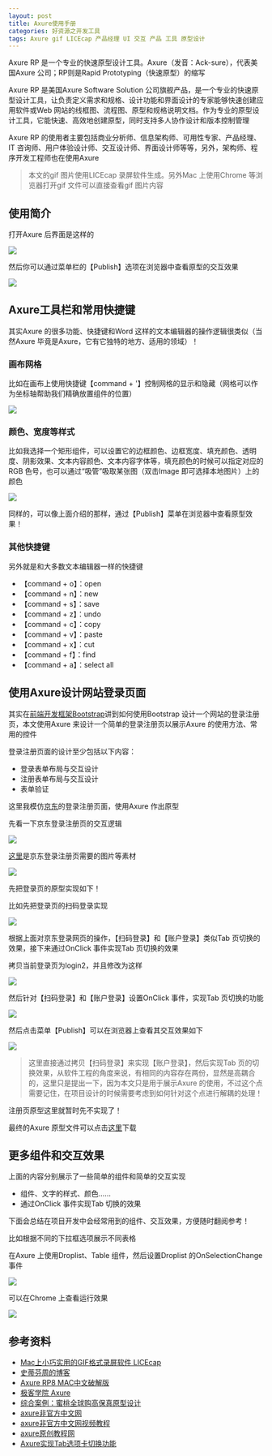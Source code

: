 ```yaml
---
layout: post
title: Axure使用手册
categories: 好资源之开发工具 
tags: Axure gif LICEcap 产品经理 UI 交互 产品 工具 原型设计 
---
```


Axure RP 是一个专业的快速原型设计工具。Axure（发音：Ack-sure），代表美国Axure 公司；RP则是Rapid Prototyping（快速原型）的缩写

Axure RP 是美国Axure Software Solution 公司旗舰产品，是一个专业的快速原型设计工具，让负责定义需求和规格、设计功能和界面设计的专家能够快速创建应用软件或Web 网站的线框图、流程图、原型和规格说明文档。作为专业的原型设计工具，它能快速、高效地创建原型，同时支持多人协作设计和版本控制管理

Axure RP 的使用者主要包括商业分析师、信息架构师、可用性专家、产品经理、IT 咨询师、用户体验设计师、交互设计师、界面设计师等等，另外，架构师、程序开发工程师也在使用Axure

>本文的gif 图片使用LICEcap 录屏软件生成。另外Mac 上使用Chrome 等浏览器打开gif 文件可以直接查看gif 图片内容

## 使用简介

打开Axure 后界面是这样的

![](../media/image/2018-07-28/01.png)

然后你可以通过菜单栏的【Publish】选项在浏览器中查看原型的交互效果

![](../media/image/2018-07-28/02.gif)

## Axure工具栏和常用快捷键

其实Axure 的很多功能、快捷键和Word 这样的文本编辑器的操作逻辑很类似（当然Axure 毕竟是Axure，它有它独特的地方、适用的领域）！

### 画布网格

比如在画布上使用快捷键【command + '】控制网格的显示和隐藏（网格可以作为坐标轴帮助我们精确放置组件的位置）

![](../media/image/2018-07-28/03.gif)

### 颜色、宽度等样式

比如我选择一个矩形组件，可以设置它的边框颜色、边框宽度、填充颜色、透明度、阴影效果、文本内容颜色、文本内容字体等，填充颜色的时候可以指定对应的RGB 色号，也可以通过“吸管”吸取某张图（双击Image 即可选择本地图片）上的颜色

![](../media/image/2018-07-28/04.gif)

同样的，可以像上面介绍的那样，通过【Publish】菜单在浏览器中查看原型效果！

### 其他快捷键

另外就是和大多数文本编辑器一样的快捷键

* 【command + o】：open
* 【command + n】：new
* 【command + s】：save
* 【command + z】：undo
* 【command + c】：copy
* 【command + v】：paste
* 【command + x】：cut
* 【command + f】：find
* 【command + a】：select all

## 使用Axure设计网站登录页面

其实在[前端开发框架Bootstrap](http://www.xumenger.com/bootstrap-20180621/)讲到如何使用Bootstrap 设计一个网站的登录注册页，本文使用Axure 来设计一个简单的登录注册页以展示Axure 的使用方法、常用的控件

登录注册页面的设计至少包括以下内容：

* 登录表单布局与交互设计
* 注册表单布局与交互设计
* 表单验证

这里我模仿[京东](https://passport.jd.com/new/login.aspx?ReturnUrl=https://www.jd.com/)的登录注册页面，使用Axure 作出原型

先看一下京东登录注册页的交互逻辑

![](../media/image/2018-07-28/05.gif)

[这里](../download/20180728/image.zip)是京东登录注册页需要的图片等素材

![](../media/image/2018-07-28/06.png)

先把登录页的原型实现如下！

比如先把登录页的扫码登录实现

![](../media/image/2018-07-28/07.gif)

根据上面对京东登录网页的操作，【扫码登录】和【账户登录】类似Tab 页切换的效果，接下来通过OnClick 事件实现Tab 页切换的效果

拷贝当前登录页为login2，并且修改为这样

![](../media/image/2018-07-28/08.gif)

然后针对【扫码登录】和【账户登录】设置OnClick 事件，实现Tab 页切换的功能

![](../media/image/2018-07-28/09.gif)

然后点击菜单【Publish】可以在浏览器上查看其交互效果如下

![](../media/image/2018-07-28/10.gif)

>这里直接通过拷贝【扫码登录】来实现【账户登录】，然后实现Tab 页的切换效果，从软件工程的角度来说，有相同的内容存在两份，显然是高耦合的，这里只是提出一下，因为本文只是用于展示Axure 的使用，不过这个点需要记住，在项目设计的时候需要考虑到如何针对这个点进行解耦的处理！

注册页原型这里就暂时先不实现了！

最终的Axure 原型文件可以点击[这里](../download/20180728/simple.rp)下载

## 更多组件和交互效果

上面的内容分别展示了一些简单的组件和简单的交互实现

* 组件、文字的样式、颜色……
* 通过OnClick 事件实现Tab 切换的效果

下面会总结在项目开发中会经常用到的组件、交互效果，方便随时翻阅参考！

比如根据不同的下拉框选项展示不同表格

在Axure 上使用Droplist、Table 组件，然后设置Droplist 的OnSelectionChange 事件

![](../media/image/2018-07-28/11.gif)

可以在Chrome 上查看运行效果

![](../media/image/2018-07-28/12.gif)

## 参考资料

* [Mac上小巧实用的GIF格式录屏软件 LICEcap](https://blog.csdn.net/agonie201218/article/details/49686265)
* [史蒂芬周的博客](http://www.sdifen.com/?s=Axure&submit=%E6%90%9C%E7%B4%A2)
* [Axure RP8 MAC中文破解版](https://www.cnblogs.com/exmyth/p/8560056.html)
* [极客学院 Axure](http://www.jikexueyuan.com/course/axure/)
* [综合案例：蜜桃全球购高保真原型设计](http://www.jikexueyuan.com/course/2642.html)
* [axure非官方中文网](https://www.axure.com.cn/)
* [axure非官方中文网视频教程](https://www.axure.com.cn/category/axure/videos/)
* [axure原创教程网](http://www.iaxure.com/)
* [Axure实现Tab选项卡切换功能](https://blog.csdn.net/huyuyang6688/article/details/41043255)
